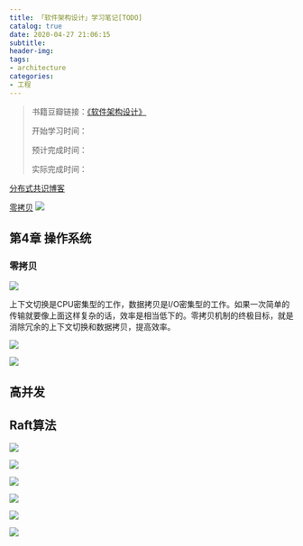 ```yaml
---
title: 「软件架构设计」学习笔记[TODO]
catalog: true
date: 2020-04-27 21:06:15
subtitle:
header-img:
tags:
- architecture
categories:
- 工程
---
```

> 书籍豆瓣链接：[《软件架构设计》](https://book.douban.com/subject/30443578/)
> 
> 开始学习时间：
> 
> 预计完成时间：
> 
> 实际完成时间：

[分布式共识博客](http://blog.kongfy.com/2016/05/%E5%88%86%E5%B8%83%E5%BC%8F%E5%85%B1%E8%AF%86consensus%EF%BC%9Aviewstamped%E3%80%81raft%E5%8F%8Apaxos/)

[零拷贝](https://www.jianshu.com/p/193cae9cbf07)
![](https://github.com/SoaringhawkCheng/blog/blob/master/source/_posts/design-software-architecture/%E5%88%86%E5%B8%83%E5%BC%8F.jpg?raw=true)

## 第4章 操作系统

### 零拷贝

![](https://github.com/SoaringhawkCheng/blog/blob/master/source/_posts/design-software-architecture/zero-copy-0.png?raw=true)

上下文切换是CPU密集型的工作，数据拷贝是I/O密集型的工作。如果一次简单的传输就要像上面这样复杂的话，效率是相当低下的。零拷贝机制的终极目标，就是消除冗余的上下文切换和数据拷贝，提高效率。

![](https://github.com/SoaringhawkCheng/blog/blob/master/source/_posts/design-software-architecture/zero-copy-1.png?raw=true)

![](https://github.com/SoaringhawkCheng/blog/blob/master/source/_posts/design-software-architecture/zero-copy-2.png?raw=true)

## 高并发

## Raft算法

![](https://github.com/SoaringhawkCheng/blog/blob/master/source/_posts/design-software-architecture/raft-log-index.png?raw=true)

![](https://github.com/SoaringhawkCheng/blog/blob/master/source/_posts/design-software-architecture/raft-replicated-state-machine.png?raw=true)

![](https://github.com/SoaringhawkCheng/blog/blob/master/source/_posts/design-software-architecture/raft-state-machine-safety.png?raw=true)

![](https://github.com/SoaringhawkCheng/blog/blob/master/source/_posts/design-software-architecture/raft-state-transfer.png?raw=true)

![](https://github.com/SoaringhawkCheng/blog/blob/master/source/_posts/design-software-architecture/raft-term.png?raw=true)

![](https://github.com/SoaringhawkCheng/blog/blob/master/source/_posts/design-software-architecture/raft-two-disjoint-majorities.png?raw=true)